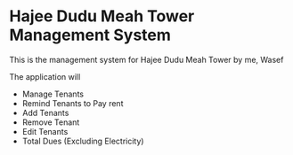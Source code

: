 # Hajee Dudu Meah Tower Management System

This is the management system for Hajee Dudu Meah Tower by me, Wasef

The application will
- Manage Tenants
- Remind Tenants to Pay rent
- Add Tenants
- Remove Tenant
- Edit Tenants
- Total Dues (Excluding Electricity)
